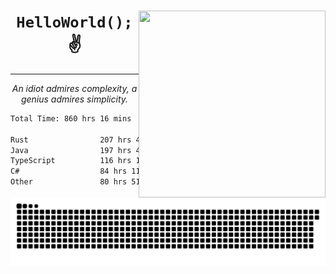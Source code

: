 <div text-align="center">
    <img src="https://i.imgur.com/h1q15Kt.gife" align="right" width="299" height="299">
    <h1 align="center"><code>HelloWorld();</code> ✌️</h1>
    <hr>
    <p align="center"><i>An idiot admires complexity, a genius admires simplicity.</i></p>
</div>

<!--START_SECTION:waka-->

```txt
Total Time: 860 hrs 16 mins

Rust                207 hrs 49 mins █████▓░░░░░░░░░░░░░░░░░░░   22.08 %
Java                197 hrs 46 mins █████▒░░░░░░░░░░░░░░░░░░░   21.01 %
TypeScript          116 hrs 14 mins ███░░░░░░░░░░░░░░░░░░░░░░   12.35 %
C#                  84 hrs 11 mins  ██▒░░░░░░░░░░░░░░░░░░░░░░   08.95 %
Other               80 hrs 51 mins  ██░░░░░░░░░░░░░░░░░░░░░░░   08.59 %
```

<!--END_SECTION:waka-->

<picture>
  <source media="(prefers-color-scheme: dark)" srcset="https://raw.githubusercontent.com/Somfic/Somfic/main/github-contribution-grid-snake-dark.svg">
  <source media="(prefers-color-scheme: light)" srcset="https://raw.githubusercontent.com/Somfic/Somfic/main/github-contribution-grid-snake.svg">
  <img alt="github contribution grid snake animation" src="https://raw.githubusercontent.com/Somfic/Somfic/main/github-contribution-grid-snake.svg">
</picture>
